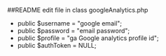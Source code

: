 ##README
edit file in class googleAnalytics.php
+    public $username = "google email";     
+    public $password = "email password";     
+    public $profile = "ga Google analytics profile id";     
+    public $authToken = NULL; 
